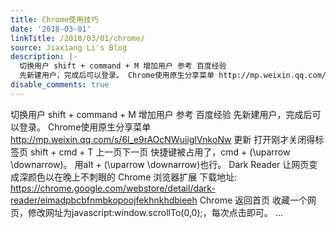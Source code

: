 ```yaml
---
title: Chrome使用技巧
date: '2018-03-01'
linkTitle: /2018/03/01/chrome/
source: Jiaxiang Li's Blog
description: |-
  切换用户 shift + command + M 增加用户 参考 百度经验
  先新建用户，完成后可以登录。 Chrome使用原生分享菜单 http://mp.weixin.qq.com/s/6l_e9rAOcNWuiiglVnkoNw 更新 打开刚才关闭得标签页 shift + cmd + T 上一页下一页 快捷键被占用了，cmd + \(\uparrow \downarrow\)。 用alt + \(\uparrow \downarrow\)也行。 Dark Reader 让网页变成深颜色以在晚上不刺眼的 Chrome 浏览器扩展 下载地址: https://chrome.google.com/webstore/detail/dark-reader/eimadpbcbfnmbkopoojfekhnkhdbieeh Chrome 返回首页 收藏一个网页，修改网址为javascript:window.scrollTo(0,0);，每次点击即可。  ...
disable_comments: true
---
```

切换用户 shift + command + M 增加用户 参考 百度经验
先新建用户，完成后可以登录。 Chrome使用原生分享菜单 http://mp.weixin.qq.com/s/6l_e9rAOcNWuiiglVnkoNw 更新 打开刚才关闭得标签页 shift + cmd + T 上一页下一页 快捷键被占用了，cmd + \(\uparrow \downarrow\)。 用alt + \(\uparrow \downarrow\)也行。 Dark Reader 让网页变成深颜色以在晚上不刺眼的 Chrome 浏览器扩展 下载地址: https://chrome.google.com/webstore/detail/dark-reader/eimadpbcbfnmbkopoojfekhnkhdbieeh Chrome 返回首页 收藏一个网页，修改网址为javascript:window.scrollTo(0,0);，每次点击即可。  ...